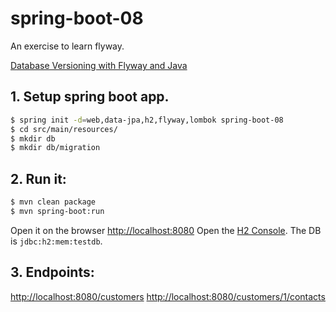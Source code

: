 # spring-boot-08
An exercise to learn flyway.

[Database Versioning with Flyway and Java](https://auth0.com/blog/incrementally-changing-your-database-with-java-and-flyway/)

## 1. Setup spring boot app.
```bash
$ spring init -d=web,data-jpa,h2,flyway,lombok spring-boot-08
$ cd src/main/resources/
$ mkdir db
$ mkdir db/migration
```

## 2. Run it:
```bash
$ mvn clean package
$ mvn spring-boot:run
```

Open it on the browser [http://localhost:8080](http://localhost:8080)
Open the [H2 Console](http://localhost:8080/h2-console). The DB is `jdbc:h2:mem:testdb`.

## 3. Endpoints:
[http://localhost:8080/customers](http://localhost:8080/customers)
[http://localhost:8080/customers/1/contacts](http://localhost:8080/customers/1/contacts)
